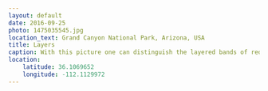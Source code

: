 ```yaml
---
layout: default
date: 2016-09-25
photo: 1475035545.jpg
location_text: Grand Canyon National Park, Arizona, USA
title: Layers
caption: With this picture one can distinguish the layered bands of red rock revealing millions of years of geological history. I took that photo while hiking down the canyon. I couldn't reach the bottom as it would have taken me about 6 hours to do so.
location:
    latitude: 36.1069652
    longitude: -112.1129972
---
```

